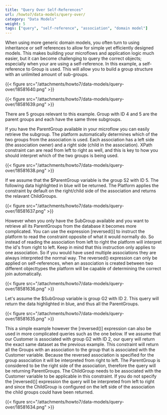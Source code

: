 ```yaml
---
title: "Query Over Self-References"
url: /howto7/data-models/query-over/
category: "Data Models"
weight: 5
tags: ["query", "self-reference", "association", "domain model"]
---
```


When using more generic domain models, you often turn to using inheritance or self references to allow for simple yet efficiently designed models. This makes building your microflows and application logic much easier, but it can become challenging to query the correct objects; especially when your are using a self-reference. In this example, a self-reference to Group is used. This will allow you to build a group structure with an unlimited amount of sub-groups.

{{< figure src="/attachments/howto7/data-models/query-over/18581640.png" >}}

{{< figure src="/attachments/howto7/data-models/query-over/18581639.png" >}}

There are 5 groups relevant to this example. Group with ID 4 and 5 are the parent groups and each have the same three subgroups. 

If you have the ParentGroup available in your microflow you can easily retrieve the subgroup. The platform automatically determines which of the two groups from the association is used. Each association has a left side (the association owner) and a right side (child in the association). XPath constraint can are read from left to right as well, and this is key to how you should interpret which of the two groups is being used.  

{{< figure src="/attachments/howto7/data-models/query-over/18581638.png" >}}

If we assume that the $ParentGroup variable is the group S2 with ID 5\. The following data highlighted in blue will be returned. The Platform applies the constraint by default on the right/child side of the association and returns the relavant ChildGroups.

{{< figure src="/attachments/howto7/data-models/query-over/18581637.png" >}}

However when you only have the SubGroup available and you want to retrieve all its ParentGroups from the database it becomes more complicated. You can use the expression [reversed()] to instruct the platform to read the constraint opposite of what it would normally do. So instead of reading the association from left to right the platform will interpret the id's from right to left. Keep in mind that this instruction only applies to one association. So if you would have used multiple associations they are always interpreted the normal way. 
The reversed() expression can only be applied on self-references, when an association is created between two different objecttypes the platform will be capable of determining the correct join automatically.

{{< figure src="/attachments/howto7/data-models/query-over/18581636.png" >}}

Let's assume the $SubGroup variable is group G2 with ID 2\. This query will return the data highlighted in blue, and thus all the ParentGroups. 

{{< figure src="/attachments/howto7/data-models/query-over/18581635.png" >}}

This a simple example however the [reversed()] expression can also be used in more complicated queries such as the one below. If we assume that our Customer is associated with group G2 with ID 2, our query will return the exact same dataset as the previous example. 
This constraint will return all the Groups with an association to the group that is associated with the Customer variable. Because the reversed association is specified for the group association it will be interpreted from right to left. The ParentGroup is considered to be the right side of the association, therefore the query will be returning ParentGroups. The ChildGroup needs to be associated with the Customer variable to be applicable in this constraint. 
If you do not specify the [reversed()] expression the query will be interpreted from left to right and since the ChildGroup is configured on the left side of the association the child groups could have been returned.  

{{< figure src="/attachments/howto7/data-models/query-over/18581634.png" >}}


